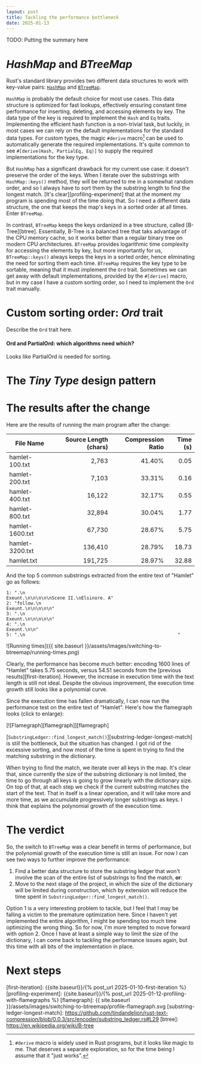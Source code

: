 ```yaml
---
layout: post
title: Tackling the performance bottleneck
date: 2025-01-13
---
```


TODO: Putting the summary here

# _HashMap_ and _BTreeMap_

Rust's standard library provides two different data structures to work with key-value pairs: [`HashMap`][hashmap] and [`BTreeMap`][btreemap]. 

`HashMap` is probably the default choice for most use cases. This data structure is optimized for fast lookups, effectively ensuring constant time performance for inserting, deleting, and accessing elements by key. The data type of the key is required to implement the `Hash` and `Eq` traits. Implementing the efficient hash function is a non-trivial task, but luckily, in most cases we can rely on the default implementations for the standard data types. For custom types, the magic `#derive` macro[^1] can be used to automatically generate the required implementations. It's quite common to see `#[derive(Hash, PartialEq, Eq)]` to supply the required implementations for the key type.

But `HashMap` has a significant drawback for my current use case: it doesn't preserve the order of the keys. When I iterate over the substrings with `HashMap::keys()` method, they will be returned to me in a somewhat random order, and so I always have to sort them by the substring length to find the longest match. [It's clear][profiling-experiment] that at the moment my program is spending most of the time doing that. So I need a different data structure, the one that keeps the map's keys in a sorted order at all times. Enter `BTreeMap`.

In contrast, `BTreeMap` keeps the keys ordanized in a tree structure, called [B-Tree][btree]. Essentially, B-Tree is a balanced tree that taks advantage of the CPU memory cache, so it works better than a regular binary tree on modern CPU architectures. `BTreeMap` provides logarithmic time complexity for accessing the elements by key, but more importantly for us, `BTreeMap::keys()`  always keeps the keys in a sorted order, hence eliminating the need for sorting them each time. `BTreeMap` requires the key type to be sortable, meaning that it must implement the `Ord` trait. Sometimes we can get away with default implementations, provided by the `#[derive]` macro, but in my case I have a custom sorting order, so I need to implement the `Ord` trait manually.

# Custom sorting order: _Ord_ trait

Describe the `Ord` trait here.

#### Ord and PartialOrd: which algorithms need which?

Looks like PartialOrd is needed for sorting.

# The _Tiny Type_ design pattern 


# The results after the change

Here are the results of running the main program after the change:

| File Name       | Source Length (chars) | Compression Ratio | Time (s) |
| --------------- | --------------------: | ----------------: | -------: |
| hamlet-100.txt  |                 2,763 |            41.40% |     0.05 |
| hamlet-200.txt  |                 7,103 |            33.31% |     0.16 |
| hamlet-400.txt  |                16,122 |            32.17% |     0.55 |
| hamlet-800.txt  |                32,894 |            30.04% |     1.77 |
| hamlet-1600.txt |                67,730 |            28.67% |     5.75 |
| hamlet-3200.txt |               136,410 |            28.79% |    18.73 |
| hamlet.txt      |               191,725 |            28.97% |    32.88 |

And the top 5 common substrings extracted from the entire text of "Hamlet" go as follows: 

```
1: ".\n                                                         Exeunt.\n\n\n\n\nScene II.\nElsinore. A"
2: "follow.\n                                                         Exeunt.\n\n\n\n\n"
3: ".\n                                                         Exeunt.\n\n\n\n\n"
4: ".\n                                                         Exeunt.\n\n"
5: ".\n                                                         "
```

![Running times]({{ site.baseurl }}/assets/images/switching-to-btreemap/running-times.png)

Clearly, the performance has become much better: encoding 1600 lines of "Hamlet" takes 5.75 seconds, versus 54.51 seconds from the [previous results][first-iteration]. However, the increase in execution time with the text length is still not ideal.
Despite the obvious improvement, the execution time growth still looks like a polynomial curve.

Since the execution time has fallen dramatically, I can now run the performance test on the entire text of "Hamlet". Here's how the flamegraph looks (click to enlarge):

[![Flamegraph][flamegraph]][flamegraph]

[`SubstringLedger::find_longest_match()`][substring-ledger-longest-match] is still the bottleneck, but the situation has changed. I got rid of the excessive sorting, and now most of the time is spent in trying to find the matching substring in the dictionary.

When trying to find the match, we iterate over all keys in the map. It's clear that, since currently the size of the substring dictionary is not limited, the time to go through all keys is going to grow linearly with the dictionary size. On top of that, at each step we check if the current substring matches the start of the text. That in itself is a linear operation, and it will take more and more time, as we accumulate progressively longer substrings as keys. I think that explains the polynomial growth of the execution time.

# The verdict 

So, the switch to `BTreeMap` was a clear benefit in terms of performance, but the polynomial growth of the execution time is still an issue. For now I can see two ways to further improve the performance:

1. Find a better data structure to store the substring ledger that won't involve the scan of the entire list of substrings to find the match, **or**:
2. Move to the next stage of the project, in which the size of the dictionary will be limited during construction, which by extension will reduce the time spent in `SubstringLedger::find_longest_match()`.

Option 1 is a very interesting problem to tackle, but I feel that I may be falling a victim to the premature optimization here. Since I haven't yet implemented the entire algorithm, I might be spending too much time optimizing the wrong thing. So for now, I'm more tempted to move forward with option 2. Once I have at least a simple way to limit the size of the dictionary, I can come back to tackling the performance issues again, but this time with all bits of the implementation in place.

# Next steps

[^1]: `#derive` macro is widely used in Rust programs, but it looks like magic to me. That deserves a separate exploration, so for the time being I assume that it "just works". 

[hashmap]: https://doc.rust-lang.org/std/collections/struct.HashMap.html
[btreemap]: https://doc.rust-lang.org/std/collections/struct.BTreeMap.html
[first-iteration]: {{site.baseurl}}/{% post_url 2025-01-10-first-iteration %}
[profiling-experiment]: {{site.baseurl}}/{% post_url 2025-01-12-profiling-with-flamegraphs %}
[flamegraph]: {{ site.baseurl }}/assets/images/switching-to-btreemap/profile-flamegraph.svg
[substring-ledger-longest-match]: https://github.com/tindandelion/rust-text-compression/blob/0.0.3/src/encoder/substring_ledger.rs#L29
[btree]: https://en.wikipedia.org/wiki/B-tree

